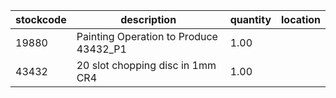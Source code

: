 |stockcode|description|quantity|location|
|---------|-----------|--------|--------|
|19880|Painting Operation to Produce 43432_P1|1.00||
|43432|20 slot chopping disc in 1mm CR4|1.00||
